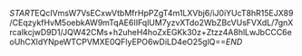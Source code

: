 $START$EQcIVmsW7VsECxwVtbMfrHpPZgT4m1LXVbj6/iJ0iYUcT8hR15EJX89/CEqzykfHvM5oebkAW9mTqAE6IIFqlUM7yzvXTdo2WbZBcVUsFVXdL/7gnXrcaIkcjwD9D1/JQW42CMs+h2uheH4hoZxEGKk30z+Ztzz4A8hlLwJbCCC6eoUhCXldYNpeWTCPVMXE0QFlyEPO6wDiLD4eO25glQ==$END$